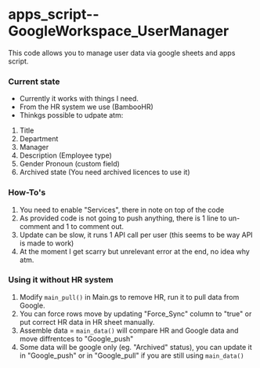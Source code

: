 # apps_script--GoogleWorkspace_UserManager
This code allows you to manage user data via google sheets and apps script.


### Current state
* Currently it works with things I need.
* From the HR system we use (BambooHR)
* Thinkgs possible to udpate atm:
1. Title
2. Department
3. Manager
4. Description (Employee type)
5. Gender Pronoun (custom field)
6. Archived state (You need archived licences to use it)


### How-To's
1. You need to enable "Services", there in note on top of the code
2. As provided code is not going to push anything, there is 1 line to un-comment and 1 to comment out.
3. Update can be slow, it runs 1 API call per user (this seems to be way API is made to work)
4. At the moment I get scarry but unrelevant error at the end, no idea why atm.

### Using it without HR system
1. Modify `main_pull()` in Main.gs to remove HR, run it to pull data from Google.
2. You can force rows move by updating "Force_Sync" column to "true" or put correct HR data in HR sheet manually.
3. Assemble data = `main_data()` will compare HR and Google data and move diffrentces to "Google_push"
4. Some data will be google only (eg. "Archived" status), you can update it in "Google_push" or in "Google_pull" if you are still using `main_data()`

